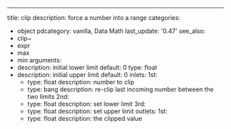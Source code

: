 ---
title: clip
description: force a number into a range
categories:
- object
pdcategory: vanilla, Data Math
last_update: '0.47'
see_also:
- clip~
- expr
- max
- min
arguments:
- description: initial lower limit 
  default: 0
  type: float
- description: initial upper limit 
  default: 0
inlets:
  1st:
  - type: float
    description: number to clip
  - type: bang
    description: re-clip last incoming number between the two limits
  2nd:
  - type: float
    description: set lower limit
  3rd:
  - type: float
    description: set upper limit
outlets:
  1st:
  - type: float
    description: the clipped value


